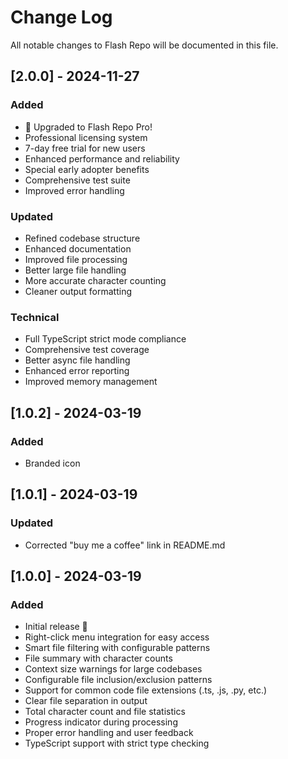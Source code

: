 # Change Log

All notable changes to Flash Repo will be documented in this file.

## [2.0.0] - 2024-11-27

### Added
- 🌟 Upgraded to Flash Repo Pro!
- Professional licensing system
- 7-day free trial for new users
- Enhanced performance and reliability
- Special early adopter benefits
- Comprehensive test suite
- Improved error handling

### Updated
- Refined codebase structure
- Enhanced documentation
- Improved file processing
- Better large file handling
- More accurate character counting
- Cleaner output formatting

### Technical
- Full TypeScript strict mode compliance
- Comprehensive test coverage
- Better async file handling
- Enhanced error reporting
- Improved memory management

## [1.0.2] - 2024-03-19

### Added
- Branded icon 

## [1.0.1] - 2024-03-19

### Updated
- Corrected "buy me a coffee" link in README.md 

## [1.0.0] - 2024-03-19

### Added
- Initial release 🎉
- Right-click menu integration for easy access
- Smart file filtering with configurable patterns
- File summary with character counts
- Context size warnings for large codebases
- Configurable file inclusion/exclusion patterns
- Support for common code file extensions (.ts, .js, .py, etc.)
- Clear file separation in output
- Total character count and file statistics
- Progress indicator during processing
- Proper error handling and user feedback
- TypeScript support with strict type checking
